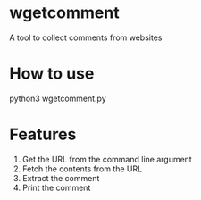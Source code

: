 # wgetcomment
A tool to collect comments from websites

# How to use
python3 wgetcomment.py <url>

# Features
1. Get the URL from the command line argument
2. Fetch the contents from the URL
3. Extract the comment
4. Print the comment

